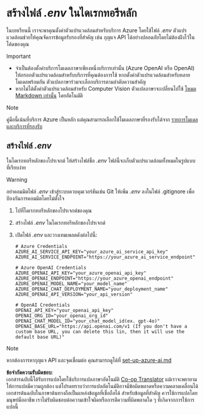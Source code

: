 <!--
CO_OP_TRANSLATOR_METADATA:
{
  "original_hash": "66029e3b67a3eb980ab8740367e91283",
  "translation_date": "2025-06-12T18:27:01+00:00",
  "source_file": "getting_started/command-line-guide/create-env-file.md",
  "language_code": "th"
}
-->
# สร้างไฟล์ *.env* ในไดเรกทอรีหลัก

ในบทเรียนนี้ เราจะพาคุณตั้งค่าตัวแปรแวดล้อมสำหรับบริการ Azure โดยใช้ไฟล์ *.env* ตัวแปรแวดล้อมช่วยให้คุณจัดการข้อมูลรับรองที่สำคัญ เช่น กุญแจ API ได้อย่างปลอดภัยโดยไม่ต้องฝังไว้ในโค้ดของคุณ

> [!IMPORTANT]
> - จำเป็นต้องตั้งค่าบริการโมเดลภาษาเพียงหนึ่งบริการเท่านั้น (Azure OpenAI หรือ OpenAI) ให้กรอกตัวแปรแวดล้อมสำหรับบริการที่คุณต้องการใช้ หากตั้งค่าตัวแปรแวดล้อมสำหรับหลายโมเดลพร้อมกัน ตัวแปลภาษาร่วมจะเลือกบริการตามลำดับความสำคัญ
> - หากไม่ได้ตั้งค่าตัวแปรแวดล้อมสำหรับ Computer Vision ตัวแปลภาษาจะเปลี่ยนไปใช้ [โหมด Markdown เท่านั้น](./markdown-only-mode.md) โดยอัตโนมัติ

> [!NOTE]
> คู่มือนี้เน้นที่บริการ Azure เป็นหลัก แต่คุณสามารถเลือกใช้โมเดลภาษาที่รองรับได้จาก [รายการโมเดลและบริการที่รองรับ](../README.md#-supported-models-and-services)

## สร้างไฟล์ *.env*

ในไดเรกทอรีหลักของโปรเจกต์ ให้สร้างไฟล์ชื่อ *.env* ไฟล์นี้จะเก็บตัวแปรแวดล้อมทั้งหมดในรูปแบบที่เรียบง่าย

> [!WARNING]
> อย่าคอมมิตไฟล์ *.env* เข้าสู่ระบบควบคุมเวอร์ชันเช่น Git ให้เพิ่ม *.env* ลงในไฟล์ .gitignore เพื่อป้องกันการคอมมิตโดยไม่ตั้งใจ

1. ไปที่ไดเรกทอรีหลักของโปรเจกต์ของคุณ

1. สร้างไฟล์ *.env* ในไดเรกทอรีหลักของโปรเจกต์

1. เปิดไฟล์ *.env* และวางเทมเพลตดังต่อไปนี้:

    ```plaintext
    # Azure Credentials
    AZURE_AI_SERVICE_API_KEY="your_azure_ai_service_api_key"
    AZURE_AI_SERVICE_ENDPOINT="https://your_azure_ai_service_endpoint"

    # Azure OpenAI Credentials
    AZURE_OPENAI_API_KEY="your_azure_openai_api_key"
    AZURE_OPENAI_ENDPOINT="https://your_azure_openai_endpoint"
    AZURE_OPENAI_MODEL_NAME="your_model_name"
    AZURE_OPENAI_CHAT_DEPLOYMENT_NAME="your_deployment_name"
    AZURE_OPENAI_API_VERSION="your_api_version"

    # OpenAI Credentials
    OPENAI_API_KEY="your_openai_api_key"
    OPENAI_ORG_ID="your_openai_org_id"
    OPENAI_CHAT_MODEL_ID="your_chat_model_id(ex. gpt-4o)"
    OPENAI_BASE_URL="https://api.openai.com/v1 (If you don't have a custom base URL, you can delete this lin, then it will use the default base URL)"
    ```

> [!NOTE]
> หากต้องการหากุญแจ API และจุดเชื่อมต่อ คุณสามารถดูได้ที่ [set-up-azure-ai.md](../set-up-azure-ai.md)

**ข้อจำกัดความรับผิดชอบ**:  
เอกสารฉบับนี้ได้รับการแปลโดยใช้บริการแปลภาษาอัตโนมัติ [Co-op Translator](https://github.com/Azure/co-op-translator) แม้เราจะพยายามให้การแปลมีความถูกต้อง แต่โปรดทราบว่าการแปลอัตโนมัติอาจมีข้อผิดพลาดหรือความคลาดเคลื่อนได้ เอกสารต้นฉบับในภาษาต้นทางถือเป็นแหล่งข้อมูลที่เชื่อถือได้ สำหรับข้อมูลที่สำคัญ ควรใช้การแปลโดยมนุษย์มืออาชีพ เราไม่รับผิดชอบต่อความเข้าใจผิดหรือการตีความที่ผิดพลาดใด ๆ ที่เกิดจากการใช้การแปลนี้